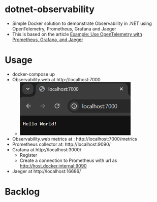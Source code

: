 # dotnet-observability
- Simple Docker solution to demonstrate Observability in .NET using OpenTelemetry, Prometheus, Grafana and Jaeger
- This is based on the article [Example: Use OpenTelemetry with Prometheus, Grafana, and Jaeger](https://learn.microsoft.com/en-us/dotnet/core/diagnostics/observability-prgrja-example#9-distributed-tracing-with-jaeger)

# Usage
- docker-compose up
- Observability.web at http://localhost:7000
	- ![Web App](./docs/images/observability.web.png)
- Observability.web metrics at : http://localhost:7000/metrics
- Prometheus collector at: http://localhost:9090/
- Grafana at http://localhost:3000/
	- Register
	- Create a connection to Prometheus with url as http://host.docker.internal:9090
- Jaeger at http://localhost:16686/


# Backlog

